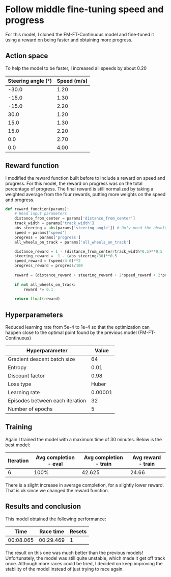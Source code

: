 # Follow middle fine-tuning speed and progress

For this model, I cloned the FM-FT-Continuous model and fine-tuned it using a reward on being faster and obtaining more progress.

## Action space

To help the model to be faster, I increased all speeds by about 0.20

|Steering angle (°)|Speed (m/s)|
|---|---|
|-30.0|1.20|
|-15.0|1.30|
|-15.0|2.20|
|30.0|1.20|
|15.0|1.30|
|15.0|2.20|
|0.0|2.70|
|0.0|4.00|

## Reward function

I modified the reward function built before to include a reward on speed and progress. For this model, the reward on progress was on the total percentage of progress. The final reward is still normalized by taking a weighted average from the four rewards, putting more weights on the speed and progress.

```python
def reward_function(params):
    # Read input parameters
    distance_from_center = params['distance_from_center']
    track_width = params['track_width']
    abs_steering = abs(params['steering_angle']) # Only need the absolute steering angle
    speed = params['speed']
    progress = params['progress']
    all_wheels_on_track = params['all_wheels_on_track']

    distance_reward = 1 - (distance_from_center/track_width*0.5)**0.5  
    steering_reward =  1 - (abs_steering/30)**0.5
    speed_reward = (speed/4.0)**2
    progress_reward = progress/100
    
    reward = (distance_reward + steering_reward + 2*speed_reward + 2*progress_reward) / 6
    
    if not all_wheels_on_track:
        reward *= 0.1
    
    return float(reward)
```

## Hyperparameters

Reduced learning rate from 5e-4 to 1e-4 so that the optimization can happen close to the optimal point found by the previous model (FM-FT-Continuous)

|Hyperparameter|Value|
|---|---|
|Gradient descent batch size|64|
|Entropy|0.01|
|Discount factor|0.98|
|Loss type|Huber|
|Learning rate|0.00001|
|Episodes between each iteration|32|
|Number of epochs|5|

## Training

Again I trained the model with a maximum time of 30 minutes. Below is the best model:

|Iteration|Avg completion - eval|Avg completion - train|Avg reward - train|
|---|---|---|---|
|6|100%|42.625|24.66|

There is a slight increase in average completion, for a slightly lower reward. That is ok since we changed the reward function.

## Results and conclusion

This model obtained the following performance:

|Time|Race time|Resets|
|---|---|---|
|00:08.065|00:29.469|1|

The result on this one was much better than the previous models! Unfortunately, the model was still quite unstable, which made it get off track once. Although more races could be tried, I decided on keep improving the stability of the model instead of just trying to race again.